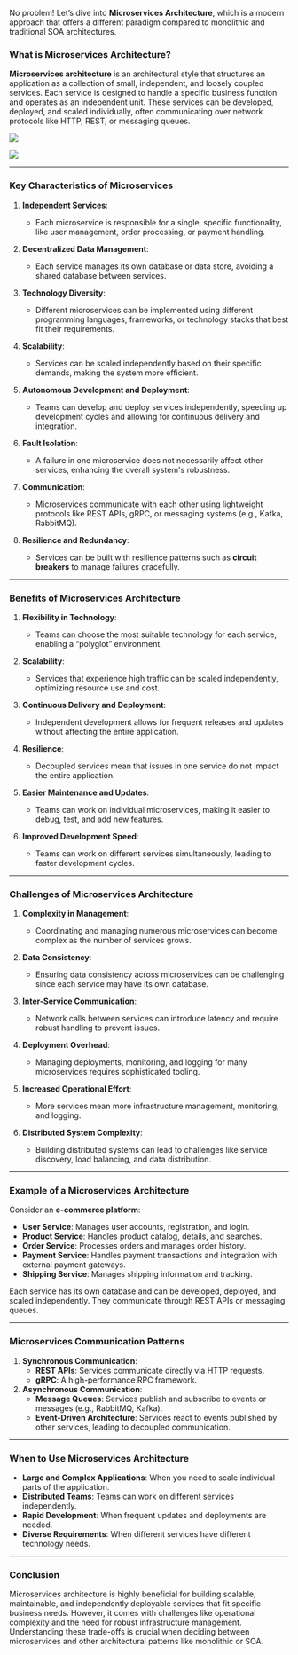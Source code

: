 No problem! Let’s dive into **Microservices Architecture**, which is a modern approach that offers a different paradigm compared to monolithic and traditional SOA architectures.

### **What is Microservices Architecture?**

**Microservices architecture** is an architectural style that structures an application as a collection of small, independent, and loosely coupled services. Each service is designed to handle a specific business function and operates as an independent unit. These services can be developed, deployed, and scaled individually, often communicating over network protocols like HTTP, REST, or messaging queues.

![](5.2.Image.png)

![](5.1.image.png)




---

### **Key Characteristics of Microservices**

1. **Independent Services**:
    
    - Each microservice is responsible for a single, specific functionality, like user management, order processing, or payment handling.
2. **Decentralized Data Management**:
    
    - Each service manages its own database or data store, avoiding a shared database between services.
3. **Technology Diversity**:
    
    - Different microservices can be implemented using different programming languages, frameworks, or technology stacks that best fit their requirements.
4. **Scalability**:
    
    - Services can be scaled independently based on their specific demands, making the system more efficient.
5. **Autonomous Development and Deployment**:
    
    - Teams can develop and deploy services independently, speeding up development cycles and allowing for continuous delivery and integration.
6. **Fault Isolation**:
    
    - A failure in one microservice does not necessarily affect other services, enhancing the overall system's robustness.
7. **Communication**:
    
    - Microservices communicate with each other using lightweight protocols like REST APIs, gRPC, or messaging systems (e.g., Kafka, RabbitMQ).
8. **Resilience and Redundancy**:
    
    - Services can be built with resilience patterns such as **circuit breakers** to manage failures gracefully.

---

### **Benefits of Microservices Architecture**

1. **Flexibility in Technology**:
    
    - Teams can choose the most suitable technology for each service, enabling a “polyglot” environment.
2. **Scalability**:
    
    - Services that experience high traffic can be scaled independently, optimizing resource use and cost.
3. **Continuous Delivery and Deployment**:
    
    - Independent development allows for frequent releases and updates without affecting the entire application.
4. **Resilience**:
    
    - Decoupled services mean that issues in one service do not impact the entire application.
5. **Easier Maintenance and Updates**:
    
    - Teams can work on individual microservices, making it easier to debug, test, and add new features.
6. **Improved Development Speed**:
    
    - Teams can work on different services simultaneously, leading to faster development cycles.

---

### **Challenges of Microservices Architecture**

1. **Complexity in Management**:
    
    - Coordinating and managing numerous microservices can become complex as the number of services grows.
2. **Data Consistency**:
    
    - Ensuring data consistency across microservices can be challenging since each service may have its own database.
3. **Inter-Service Communication**:
    
    - Network calls between services can introduce latency and require robust handling to prevent issues.
4. **Deployment Overhead**:
    
    - Managing deployments, monitoring, and logging for many microservices requires sophisticated tooling.
5. **Increased Operational Effort**:
    
    - More services mean more infrastructure management, monitoring, and logging.
6. **Distributed System Complexity**:
    
    - Building distributed systems can lead to challenges like service discovery, load balancing, and data distribution.


---

### **Example of a Microservices Architecture**

Consider an **e-commerce platform**:

- **User Service**: Manages user accounts, registration, and login.
- **Product Service**: Handles product catalog, details, and searches.
- **Order Service**: Processes orders and manages order history.
- **Payment Service**: Handles payment transactions and integration with external payment gateways.
- **Shipping Service**: Manages shipping information and tracking.

Each service has its own database and can be developed, deployed, and scaled independently. They communicate through REST APIs or messaging queues.

---

### **Microservices Communication Patterns**

1. **Synchronous Communication**:
    - **REST APIs**: Services communicate directly via HTTP requests.
    - **gRPC**: A high-performance RPC framework.
2. **Asynchronous Communication**:
    - **Message Queues**: Services publish and subscribe to events or messages (e.g., RabbitMQ, Kafka).
    - **Event-Driven Architecture**: Services react to events published by other services, leading to decoupled communication.

---

### **When to Use Microservices Architecture**

- **Large and Complex Applications**: When you need to scale individual parts of the application.
- **Distributed Teams**: Teams can work on different services independently.
- **Rapid Development**: When frequent updates and deployments are needed.
- **Diverse Requirements**: When different services have different technology needs.

---

### **Conclusion**

Microservices architecture is highly beneficial for building scalable, maintainable, and independently deployable services that fit specific business needs. However, it comes with challenges like operational complexity and the need for robust infrastructure management. Understanding these trade-offs is crucial when deciding between microservices and other architectural patterns like monolithic or SOA.
